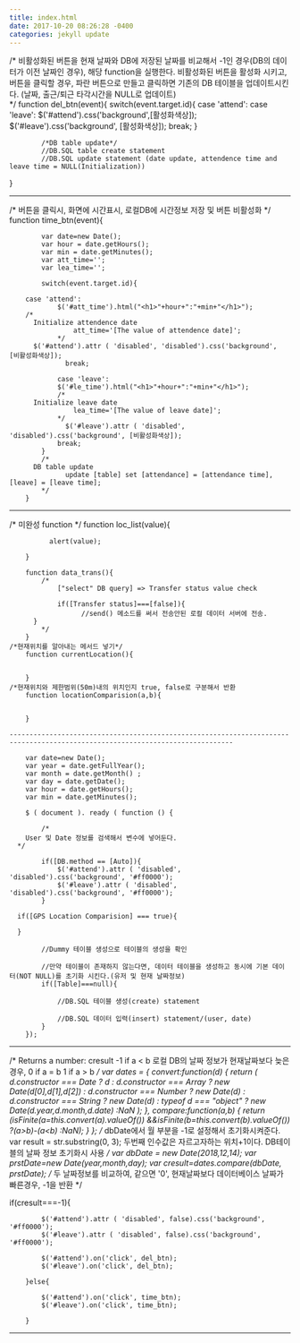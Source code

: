```yaml
---
title: index.html
date: 2017-10-20 08:26:28 -0400
categories: jekyll update
---
```

/*
비활성화된 버튼을 현재 날짜와 DB에 저장된 날짜를 비교해서 -1인 경우(DB의 데이터가 이전 날짜인 경우), 해당 function을 실행한다.
비활성화된 버튼을 활성화 시키고, 버튼을 클릭할 경우, 파란 버튼으로 만들고 클릭하면 기존의 DB 테이블을 업데이트시킨다. (날짜, 출근/퇴근 타각시간을 NULL로 업데이트)  
*/
function del_btn(event){
			switch(event.target.id){
				case 'attend': case 'leave':
				$('#attend').css('background',[활성화색상]);
				$('#leave').css('background', [활성화색상]);
				break;
			}

			/*DB table update*/
			//DB.SQL table create statement
			//DB.SQL update statement (date update, attendence time and leave time = NULL(Initialization))
}

------------------------------------------------------------------------------------------------------------------------------
/*
  버튼을 클릭시, 화면에 시간표시, 로컬DB에 시간정보 저장 및 버튼 비활성화 
*/
function time_btn(event){

			var date=new Date();
			var hour = date.getHours();
			var min = date.getMinutes();
			var att_time='';
			var lea_time='';

			switch(event.target.id){
				
        case 'attend':
				$('#att_time').html("<h1>"+hour+":"+min+"</h1>");
        /*
          Initialize attendence date
					att_time='[The value of attendence date]';
				*/
          $('#attend').attr ( 'disabled', 'disabled').css('background', [비활성화색상]);
				  break;

				case 'leave':
				$('#le_time').html("<h1>"+hour+":"+min+"</h1>");
				/* 
          Initialize leave date 
					lea_time='[The value of leave date]';
				*/
				  $('#leave').attr ( 'disabled', 'disabled').css('background', [비활성화색상]); 
			  	break;
			}
		  	/*
          DB table update
				  update [table] set [attendance] = [attendance time], [leave] = [leave time];
		  	*/
		}
  
  ------------------------------------------------------------------------------------------------------------------------------
/*
  미완성 function
*/
    function loc_list(value){

			  alert(value);

		}

		function data_trans(){
			/*
		    	["select" DB query] => Transfer status value check 

			    if([Transfer status]===[false]){
				      //send() 메소드를 써서 전송안된 로컬 데이터 서버에 전송.   
          }    
			*/
		}
    /*현재위치를 알아내는 메서드 넣기*/
		function currentLocation(){


		}
    /*현재위치와 제한범위(50m)내의 위치인지 true, false로 구분해서 반환
		function locationComparision(a,b){

	
		}
   
    ------------------------------------------------------------------------------------------------------------------------------
    
		var date=new Date();
		var year = date.getFullYear();
		var month = date.getMonth() ;
		var day = date.getDate();
		var hour = date.getHours();
		var min = date.getMinutes();
		
		$ ( document ). ready ( function () {  
			
			/*
        User 및 Date 정보를 검색해서 변수에 넣어둔다.
      */
      
			if([DB.method == [Auto]){
				$('#attend').attr ( 'disabled', 'disabled').css('background', '#ff0000'); 
				$('#leave').attr ( 'disabled', 'disabled').css('background', '#ff0000'); 	
			}
     
      if([GPS Location Comparision] === true){
        
      }
			
			//Dummy 테이블 생성으로 테이블의 생성을 확인

			//만약 테이블이 존재하지 않는다면, 데이터 테이블을 생성하고 동시에 기본 데이터(NOT NULL)를 초기화 시킨다.(유저 및 현재 날짜정보)
			if([Table]===null){
				
				//DB.SQL 테이블 생성(create) statement

				//DB.SQL 데이터 입력(insert) statement/(user, date)
			}
		});	
    
  ------------------------------------------------------------------------------------------------------------------------------    
  /*
			Returns a number: cresult
			-1 if a < b 로컬 DB의 날짜 정보가 현재날짜보다 늦은 경우, 
			0 if a = b
			1 if a > b
	*/
  var dates = {
			convert:function(d) {
			        return (
            				d.constructor === Date ? d :
           				d.constructor === Array ? new Date(d[0],d[1],d[2]) :
            				d.constructor === Number ? new Date(d) :
            				d.constructor === String ? new Date(d) :
            				typeof d === "object" ? new Date(d.year,d.month,d.date) :NaN
        				);
    			},
			    compare:function(a,b) {
			        return (isFinite(a=this.convert(a).valueOf()) &&isFinite(b=this.convert(b).valueOf()) ?(a>b)-(a<b) :NaN);
    			}
   };
   /*
      dbDate에서 월 부분을 -1로 설정해서 초기화시켜준다.
      var result = str.substring(0, 3); 두번째 인수값은 자르고자하는 위치+1이다. DB테이블의 날짜 정보 초기화시 사용
   */
   var dbDate = new Date(2018,12,14);
	 var prstDate=new Date(year,month,day);
	 var cresult=dates.compare(dbDate, prstDate);
  /*
    두 날짜정보를 비교하여, 같으면 '0', 현재날짜보다 데이터베이스 날짜가 빠른경우, -1을 반환
  */
   
   if(cresult===-1){

			$('#attend').attr ( 'disabled', false).css('background', '#ff0000'); 
			$('#leave').attr ( 'disabled', false).css('background', '#ff0000'); 
			
			$('#attend').on('click', del_btn);
			$('#leave').on('click', del_btn);

		}else{

			$('#attend').on('click', time_btn);
			$('#leave').on('click', time_btn);
			
		}
  ------------------------------------------------------------------------------------------------------------------------------    
